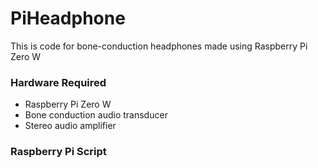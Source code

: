 # PiHeadphone
This is code for bone-conduction headphones made using Raspberry Pi Zero W

### Hardware Required
* Raspberry Pi Zero W
* Bone conduction audio transducer 
* Stereo audio amplifier

### Raspberry Pi Script
